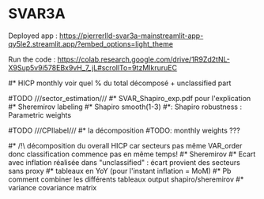 # SVAR3A

Deployed app : https://pierrerlld-svar3a-mainstreamlit-app-qy5le2.streamlit.app/?embed_options=light_theme

Run the code : https://colab.research.google.com/drive/1R9Zd2tNL-X9Sup5v9i578EBx9vH_7_jL#scrollTo=9tzMIkruruEC

#* HICP monthly voir quel % du total décomposé + unclassified part

#TODO ///sector_estimation///
#* SVAR_Shapiro_exp.pdf pour l'explication
#* Sheremirov labeling
#* Shapiro smooth(1-3)
#*: Shapiro robustness : Parametric weights

#TODO ///CPIlabel///
#* la décomposition
#TODO: monthly weights ???


#* /!\ décomposition du overall HICP car secteurs pas même VAR_order donc classification commence pas en même temps!
#* Sheremirov
#* Ecart avec inflation réalisée dans "unclassified" : écart provient des secteurs sans proxy
#* tableaux en YoY (pour l'instant inflation = MoM)
#* Pb comment combiner les différents tableaux output shapiro/sheremirov
#* variance covariance matrix
